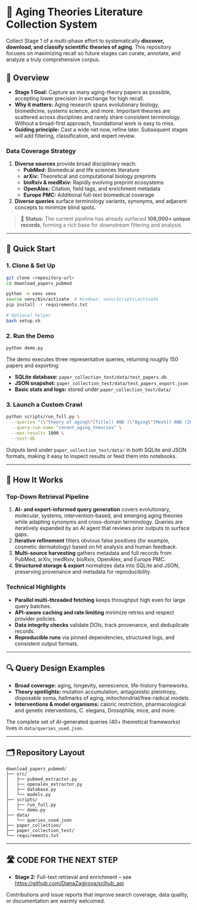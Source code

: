 
# 🧬 Aging Theories Literature Collection System

Collect Stage 1 of a multi-phase effort to systematically **discover, download, and classify scientific theories of aging**. This repository focuses on maximizing recall so future stages can curate, annotate, and analyze a truly comprehensive corpus.

## 📌 Overview

- **Stage 1 Goal:** Capture as many aging-theory papers as possible, accepting lower precision in exchange for high recall.
- **Why it matters:** Aging research spans evolutionary biology, biomedicine, systems science, and more. Important theories are scattered across disciplines and rarely share consistent terminology. Without a broad-first approach, foundational work is easy to miss.
- **Guiding principle:** Cast a wide net now, refine later. Subsequent stages will add filtering, classification, and expert review.

### Data Coverage Strategy

1. **Diverse sources** provide broad disciplinary reach:
   - **PubMed:** Biomedical and life sciences literature
   - **arXiv:** Theoretical and computational biology preprints
   - **bioRxiv & medRxiv:** Rapidly evolving preprint ecosystems
   - **OpenAlex:** Citation, field tags, and enrichment metadata
   - **Europe PMC:** Additional full-text biomedical coverage
2. **Diverse queries** surface terminology variants, synonyms, and adjacent concepts to minimize blind spots.

> 📝 **Status:** The current pipeline has already surfaced **108,000+ unique records**, forming a rich base for downstream filtering and analysis.

---

## 🚀 Quick Start

### 1. Clone & Set Up

```bash
git clone <repository-url>
cd download_papers_pubmed

python -m venv venv
source venv/bin/activate  # Windows: venv\Scripts\activate
pip install -r requirements.txt

# Optional helper
bash setup.sh
```

### 2. Run the Demo

```bash
python demo.py
```

The demo executes three representative queries, returning roughly 150 papers and exporting:
- **SQLite database:** `paper_collection_test/data/test_papers.db`
- **JSON snapshot:** `paper_collection_test/data/test_papers_export.json`
- **Basic stats and logs:** stored under `paper_collection_test/data/`

### 3. Launch a Custom Crawl

```bash
python scripts/run_full.py \
  --queries "(\"theory of aging\"[Title]) AND (\"Aging\"[Mesh]) AND (2020:2025[dp]) AND (full text[sb])" \
  --query-run-name "recent_aging_theories" \
  --max-results 1000 \
  --test-db
```

Outputs land under `paper_collection_test/data/` in both SQLite and JSON formats, making it easy to inspect results or feed them into notebooks.

---

## 🧐 How It Works

### Top-Down Retrieval Pipeline

1. **AI- and expert-informed query generation** covers evolutionary, molecular, systems, intervention-based, and emerging aging theories while adapting synonyms and cross-domain terminology. Queries are iteratively expanded by an AI agent that reviews prior outputs to surface gaps.
2. **Iterative refinement** filters obvious false positives (for example, cosmetic dermatology) based on hit analysis and human feedback.
3. **Multi-source harvesting** gathers metadata and full records from PubMed, arXiv, medRxiv, bioRxiv, OpenAlex, and Europe PMC.
4. **Structured storage & export** normalizes data into SQLite and JSON, preserving provenance and metadata for reproducibility.

### Technical Highlights

- **Parallel multi-threaded fetching** keeps throughput high even for large query batches.
- **API-aware caching and rate limiting** minimize retries and respect provider policies.
- **Data integrity checks** validate DOIs, track provenance, and deduplicate records.
- **Reproducible runs** via pinned dependencies, structured logs, and consistent output formats.

---

## 🔍 Query Design Examples

- **Broad coverage:** aging, longevity, senescence, life-history frameworks.
- **Theory spotlights:** mutation accumulation, antagonistic pleiotropy, disposable soma, hallmarks of aging, mitochondrial/free-radical models.
- **Interventions & model organisms:** caloric restriction, pharmacological and genetic interventions, C. elegans, Drosophila, mice, and more.

The complete set of AI-generated queries (40+ theoretical frameworks) lives in `data/queries_used.json`.

---

## 🗂️ Repository Layout

```
download_papers_pubmed/
├── src/
│   ├── pubmed_extractor.py
│   ├── openalex_extractor.py
│   ├── database.py
│   └── models.py
├── scripts/
│   ├── run_full.py
│   └── demo.py
├── data/
│   └── queries_used.json
├── paper_collection/
├── paper_collection_test/
└── requirements.txt
```

---

## 🛣️ CODE FOR THE NEXT STEP 

- **Stage 2:** Full-text retrieval and enrichment – see https://github.com/DianaZagirova/scihub_api

Contributions and issue reports that improve search coverage, data quality, or documentation are warmly welcomed.